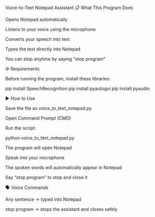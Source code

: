 Voice-to-Text Notepad Assistant
📋 What This Program Does

Opens Notepad automatically

Listens to your voice using the microphone

Converts your speech into text

Types the text directly into Notepad

You can stop anytime by saying "stop program"

⚙️ Requirements

Before running the program, install these libraries:

pip install SpeechRecognition
pip install pyautogui
pip install pyaudio

▶️ How to Use

Save the file as voice_to_text_notepad.py

Open Command Prompt (CMD)

Run the script:

python voice_to_text_notepad.py


The program will open Notepad

Speak into your microphone

The spoken words will automatically appear in Notepad

Say “stop program” to stop and close it

🗣️ Voice Commands

Any sentence → typed into Notepad

stop program → stops the assistant and closes safely